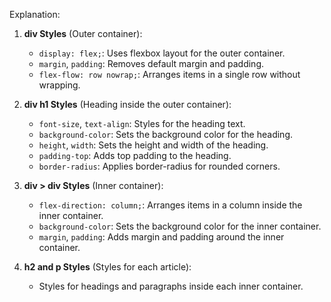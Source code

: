 

Explanation:

1. **div Styles** (Outer container):
   - `display: flex;`: Uses flexbox layout for the outer container.
   - `margin`, `padding`: Removes default margin and padding.
   - `flex-flow: row nowrap;`: Arranges items in a single row without wrapping.

2. **div h1 Styles** (Heading inside the outer container):
   - `font-size`, `text-align`: Styles for the heading text.
   - `background-color`: Sets the background color for the heading.
   - `height`, `width`: Sets the height and width of the heading.
   - `padding-top`: Adds top padding to the heading.
   - `border-radius`: Applies border-radius for rounded corners.

3. **div > div Styles** (Inner container):
   - `flex-direction: column;`: Arranges items in a column inside the inner container.
   - `background-color`: Sets the background color for the inner container.
   - `margin`, `padding`: Adds margin and padding around the inner container.

4. **h2 and p Styles** (Styles for each article):
   - Styles for headings and paragraphs inside each inner container.
